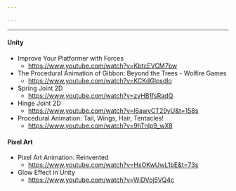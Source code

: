 ```yaml
---

---
```

---
#### Unity
- Improve Your Platformer with Forces
	- https://www.youtube.com/watch?v=KbtcEVCM7bw
- The Procedural Animation of Gibbon: Beyond the Trees - Wolfire Games
	- https://www.youtube.com/watch?v=KCKdGlpsdlo
- Spring Joint 2D
	- https://www.youtube.com/watch?v=zvHB1fsRadQ
- Hinge Joint 2D
	- https://www.youtube.com/watch?v=l6awvCT29yU&t=158s
- Procedural Animation: Tail, Wings, Hair, Tentacles!
	- https://www.youtube.com/watch?v=9hTnlp9_wX8

#### Pixel Art
- Pixel Art Animation. Reinvented
	- https://www.youtube.com/watch?v=HsOKwUwL1bE&t=73s
- Glow Effect in Unity
	- https://www.youtube.com/watch?v=WiDVoj5VQ4c